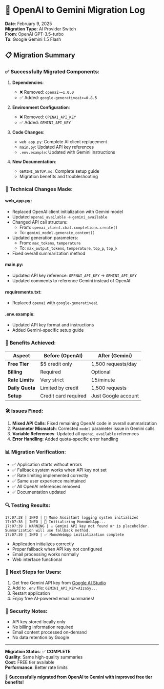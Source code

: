 # 🔄 OpenAI to Gemini Migration Log

**Date**: February 9, 2025  
**Migration Type**: AI Provider Switch  
**From**: OpenAI GPT-3.5-turbo  
**To**: Google Gemini 1.5 Flash  

## 📋 Migration Summary

### ✅ **Successfully Migrated Components:**

1. **Dependencies**:
   - ❌ Removed: `openai>=1.0.0`
   - ✅ Added: `google-generativeai>=0.8.5`

2. **Environment Configuration**:
   - ❌ Removed: `OPENAI_API_KEY`
   - ✅ Added: `GEMINI_API_KEY`

3. **Code Changes**:
   - `web_app.py`: Complete AI client replacement
   - `main.py`: Updated API key references
   - `.env.example`: Updated with Gemini instructions

4. **New Documentation**:
   - `GEMINI_SETUP.md`: Complete setup guide
   - Migration benefits and troubleshooting

### 🔧 **Technical Changes Made:**

#### web_app.py:
- Replaced OpenAI client initialization with Gemini model
- Updated `openai_available` → `gemini_available`
- Changed API call structure:
  - From: `openai_client.chat.completions.create()`
  - To: `gemini_model.generate_content()`
- Updated generation parameters:
  - From: `max_tokens`, `temperature`
  - To: `max_output_tokens`, `temperature`, `top_p`, `top_k`
- Fixed overall summarization method

#### main.py:
- Updated API key reference: `OPENAI_API_KEY` → `GEMINI_API_KEY`
- Updated comments to reference Gemini instead of OpenAI

#### requirements.txt:
- Replaced `openai` with `google-generativeai`

#### .env.example:
- Updated API key format and instructions
- Added Gemini-specific setup guide

### 🚀 **Benefits Achieved:**

| Aspect | Before (OpenAI) | After (Gemini) |
|--------|----------------|----------------|
| **Free Tier** | $5 credit only | 1,500 requests/day |
| **Billing** | Required | Optional |
| **Rate Limits** | Very strict | 15/minute |
| **Daily Quota** | Limited by credit | 1,500 requests |
| **Setup** | Credit card required | Just Google account |

### 🛠️ **Issues Fixed:**

1. **Mixed API Calls**: Fixed remaining OpenAI code in overall summarization
2. **Parameter Mismatch**: Corrected `model` parameter issue in Gemini calls
3. **Variable References**: Updated all `openai_available` references
4. **Error Handling**: Added quota-specific error handling

### 📊 **Migration Verification:**

- ✅ Application starts without errors
- ✅ Fallback system works when API key not set
- ✅ Rate limiting implemented correctly
- ✅ Same user experience maintained
- ✅ All OpenAI references removed
- ✅ Documentation updated

### 🔍 **Testing Results:**

```
17:07:38 | INFO | 🚀 Momo Assistant logging system initialized
17:07:38 | INFO | 🔧 Initializing MomoWebApp...
17:07:39 | WARNING | ⚠️ Gemini API key not found or is placeholder. Summarization will use fallback method.
17:07:39 | INFO | ✅ MomoWebApp initialization complete
```

- Application initializes correctly
- Proper fallback when API key not configured
- Email processing works normally
- Web interface functional

### 📝 **Next Steps for Users:**

1. Get free Gemini API key from [Google AI Studio](https://aistudio.google.com/app/apikey)
2. Add to `.env` file: `GEMINI_API_KEY=AIzaSy...`
3. Restart application
4. Enjoy free AI-powered email summaries!

### 🔐 **Security Notes:**

- API key stored locally only
- No billing information required
- Email content processed on-demand
- No data retention by Google

---

**Migration Status**: ✅ **COMPLETE**  
**Quality**: Same high-quality summaries  
**Cost**: FREE tier available  
**Performance**: Better rate limits  

🎉 **Successfully migrated from OpenAI to Gemini with improved free tier benefits!**